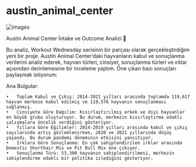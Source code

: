 # austin_animal_center

![images](https://github.com/user-attachments/assets/653d4cc9-b990-47d0-b6f6-77352d35e6b7)

Austin Animal Center İntake ve Outcome Analizi 🐾

Bu analiz, Workout Wednesday serisinin bir parçası olarak gerçekleştirdiğim yeni bir proje. Austin Animal Center’daki hayvanların kabul ve sonuçlanma verilerini analiz ederek, hayvan türleri, cinsiyet, sonuçlanma türleri ve ırklar açısından derinlemesine bir inceleme yaptım. Öne çıkan bazı sonuçları paylaşmak istiyorum:

Ana Bulgular:

	•	Toplam Kabul ve Çıkış: 2014-2021 yılları arasında toplamda 119,617 hayvan merkeze kabul edilmiş ve 119,576 hayvanın sonuçlanması sağlanmış.
	•	Cinsiyete Göre Dağılım: Kısırlaştırılmış erkek ve dişi hayvanlar en büyük grubu oluşturuyor. Bu durum, merkezin kısırlaştırma odaklı çalışmalara öncelik verdiğini gösteriyor.
	•	Yıllara Göre Eğilimler: 2014-2019 yılları arasında kabul ve çıkış sayılarında artış gözlemlenirken, 2020 ve 2021 yıllarında düşüş yaşandı. Bu durum pandemi döneminin etkisini yansıtıyor.
	•	Irklara Göre Sonuçlanma: En çok sahiplendirilen ırklar arasında Domestic Shorthair Mix ve Pit Bull Mix öne çıkıyor.
	•	Sonuçlanma Türü: 53,300 hayvanın sahiplendirilmesi, merkezin sahiplendirme odaklı bir politika izlediğini gösteriyor. 
